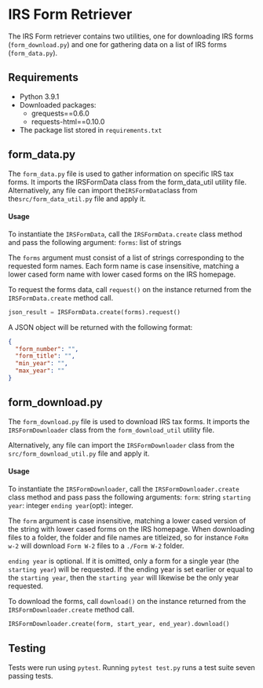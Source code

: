 # IRS Form Retriever

The IRS Form retriever contains two utilities, one for downloading IRS forms (`form_download.py`) and one for gathering data on a list of IRS forms (`form_data.py`).

## Requirements

- Python 3.9.1
- Downloaded packages:
  - grequests==0.6.0
  - requests-html==0.10.0
- The package list stored in `requirements.txt`

## form_data.py

The `form_data.py` file is used to gather information on specific IRS tax forms. It imports the IRSFormData class from the form_data_util utility file. Alternatively, any file can import the`IRSFormData`class from the`src/form_data_util.py` file and apply it.

#### Usage

To instantiate the `IRSFormData`, call the `IRSFormData.create` class method and pass the following argument:
`forms`: list of strings

The `forms` argument must consist of a list of strings corresponding to the requested form names. Each form name is case insensitive, matching a lower cased form name with lower cased forms on the IRS homepage.

To request the forms data, call `request()` on the instance returned from the `IRSFormData.create` method call.

```py
json_result = IRSFormData.create(forms).request()
```

A JSON object will be returned with the following format:

```json
{
  "form_number": "",
  "form_title": "",
  "min_year": "",
  "max_year": ""
}
```

## form_download.py

The `form_download.py` file is used to download IRS tax forms.
It imports the `IRSFormDownloader` class from the `form_download_util` utility file.

Alternatively, any file can import the `IRSFormDownloader` class from the `src/form_download_util.py` file and apply it.

#### Usage

To instantiate the `IRSFormDownloader`, call the `IRSFormDownloader.create` class method and pass pass the following arguments:
`form`: string
`starting year`: integer
`ending year`(opt): integer.

The `form` argument is case insensitive, matching a lower cased version of the string with lower cased forms on the IRS homepage.
When downloading files to a folder, the folder and file names are titleized, so for instance
`FoRm w-2` will download `Form W-2` files to a `./Form W-2` folder.

`ending year` is optional. If it is omitted, only a form for a single year (the `starting year`) will be requested. If the ending year is set earlier or equal to the `starting year`, then the `starting year` will likewise be the only year requested.

To download the forms, call `download()` on the instance returned from the `IRSFormDownloader.create` method call.

```py
IRSFormDownloader.create(form, start_year, end_year).download()
```

## Testing

Tests were run using `pytest`.
Running `pytest test.py` runs a test suite seven passing tests.
